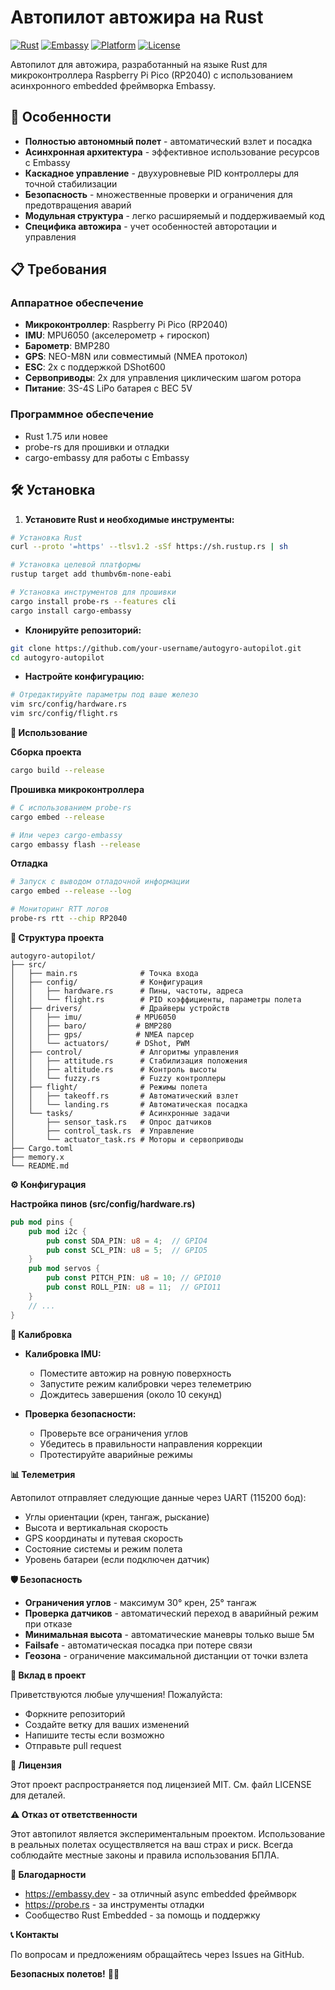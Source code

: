 # Автопилот автожира на Rust

[![Rust](https://img.shields.io/badge/rust-1.75%2B-orange.svg)](https://www.rust-lang.org)
[![Embassy](https://img.shields.io/badge/embassy-0.4.0-blue.svg)](https://embassy.dev)
[![Platform](https://img.shields.io/badge/platform-RP2040-green.svg)](https://www.raspberrypi.com/products/rp2040/)
[![License](https://img.shields.io/badge/license-MIT-blue.svg)](LICENSE)

Автопилот для автожира, разработанный на языке Rust для микроконтроллера Raspberry Pi Pico (RP2040) с использованием
асинхронного embedded фреймворка Embassy.

## 🚁 Особенности

- **Полностью автономный полет** - автоматический взлет и посадка
- **Асинхронная архитектура** - эффективное использование ресурсов с Embassy
- **Каскадное управление** - двухуровневые PID контроллеры для точной стабилизации
- **Безопасность** - множественные проверки и ограничения для предотвращения аварий
- **Модульная структура** - легко расширяемый и поддерживаемый код
- **Специфика автожира** - учет особенностей авторотации и управления

## 📋 Требования

### Аппаратное обеспечение

- **Микроконтроллер**: Raspberry Pi Pico (RP2040)
- **IMU**: MPU6050 (акселерометр + гироскоп)
- **Барометр**: BMP280
- **GPS**: NEO-M8N или совместимый (NMEA протокол)
- **ESC**: 2x с поддержкой DShot600
- **Сервоприводы**: 2x для управления циклическим шагом ротора
- **Питание**: 3S-4S LiPo батарея с BEC 5V

### Программное обеспечение

- Rust 1.75 или новее
- probe-rs для прошивки и отладки
- cargo-embassy для работы с Embassy

## 🛠️ Установка

1. **Установите Rust и необходимые инструменты:**

```bash
# Установка Rust
curl --proto '=https' --tlsv1.2 -sSf https://sh.rustup.rs | sh

# Установка целевой платформы
rustup target add thumbv6m-none-eabi

# Установка инструментов для прошивки
cargo install probe-rs --features cli
cargo install cargo-embassy
```

- **Клонируйте репозиторий:**

```bash
git clone https://github.com/your-username/autogyro-autopilot.git
cd autogyro-autopilot
```

- **Настройте конфигурацию:**

```bash
# Отредактируйте параметры под ваше железо
vim src/config/hardware.rs
vim src/config/flight.rs
```

**🚀 Использование**

**Сборка проекта**

```bash
cargo build --release
```

**Прошивка микроконтроллера**

```bash
# С использованием probe-rs
cargo embed --release

# Или через cargo-embassy
cargo embassy flash --release
```

**Отладка**

```bash
# Запуск с выводом отладочной информации
cargo embed --release --log

# Мониторинг RTT логов
probe-rs rtt --chip RP2040
```

**📁 Структура проекта**

```
autogyro-autopilot/
├── src/
│   ├── main.rs              # Точка входа
│   ├── config/              # Конфигурация
│   │   ├── hardware.rs      # Пины, частоты, адреса
│   │   └── flight.rs        # PID коэффициенты, параметры полета
│   ├── drivers/             # Драйверы устройств
│   │   ├── imu/            # MPU6050
│   │   ├── baro/           # BMP280
│   │   ├── gps/            # NMEA парсер
│   │   └── actuators/      # DShot, PWM
│   ├── control/             # Алгоритмы управления
│   │   ├── attitude.rs      # Стабилизация положения
│   │   ├── altitude.rs      # Контроль высоты
│   │   └── fuzzy.rs         # Fuzzy контроллеры
│   ├── flight/              # Режимы полета
│   │   ├── takeoff.rs       # Автоматический взлет
│   │   └── landing.rs       # Автоматическая посадка
│   └── tasks/               # Асинхронные задачи
│       ├── sensor_task.rs   # Опрос датчиков
│       ├── control_task.rs  # Управление
│       └── actuator_task.rs # Моторы и сервоприводы
├── Cargo.toml
├── memory.x
└── README.md
```

**⚙️ Конфигурация**

**Настройка пинов (src/config/hardware.rs)**

```rust
pub mod pins {
    pub mod i2c {
        pub const SDA_PIN: u8 = 4;  // GPIO4
        pub const SCL_PIN: u8 = 5;  // GPIO5
    }
    pub mod servos {
        pub const PITCH_PIN: u8 = 10; // GPIO10
        pub const ROLL_PIN: u8 = 11;  // GPIO11
    }
    // ...
}
```

**🔧 Калибровка**

- **Калибровка IMU:**
    - Поместите автожир на ровную поверхность
    - Запустите режим калибровки через телеметрию
    - Дождитесь завершения (около 10 секунд)

- **Проверка безопасности:**
    - Проверьте все ограничения углов
    - Убедитесь в правильности направления коррекции
    - Протестируйте аварийные режимы

**📊 Телеметрия**

Автопилот отправляет следующие данные через UART (115200 бод):

- Углы ориентации (крен, тангаж, рыскание)
- Высота и вертикальная скорость
- GPS координаты и путевая скорость
- Состояние системы и режим полета
- Уровень батареи (если подключен датчик)

**🛡️ Безопасность**

- **Ограничения углов** - максимум 30° крен, 25° тангаж
- **Проверка датчиков** - автоматический переход в аварийный режим при отказе
- **Минимальная высота** - автоматические маневры только выше 5м
- **Failsafe** - автоматическая посадка при потере связи
- **Геозона** - ограничение максимальной дистанции от точки взлета

**🤝 Вклад в проект**

Приветствуются любые улучшения! Пожалуйста:

- Форкните репозиторий
- Создайте ветку для ваших изменений
- Напишите тесты если возможно
- Отправьте pull request

**📝 Лицензия**

Этот проект распространяется под лицензией MIT. См. файл LICENSE для деталей.

**⚠️ Отказ от ответственности**

Этот автопилот является экспериментальным проектом. Использование в реальных полетах осуществляется на ваш страх и риск.
Всегда соблюдайте местные законы и правила использования БПЛА.

**🙏 Благодарности**

- https://embassy.dev - за отличный async embedded фреймворк
- https://probe.rs - за инструменты отладки
- Сообщество Rust Embedded - за помощь и поддержку

**📞 Контакты**

По вопросам и предложениям обращайтесь через Issues на GitHub.

**Безопасных полетов!** 🚁✨



